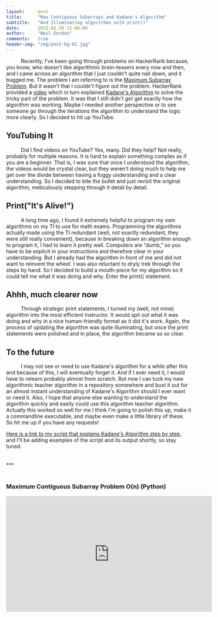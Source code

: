 ```yaml
---
layout:     post
title:      "Max Contiguous Subarrays and Kadane's Algorithm"
subtitle:   "And Illuminating algorithms with print()"
date:       2015-02-20 12:00:00
author:     "Neil Gordon"
comments:   true
header-img: "img/post-bg-01.jpg"
---
```


<p> Recently, I've been going through problems on HackerRank because, you know, who doesn't like algorithmic brain-teasers every now and then, and I came across an algorithm that I just couldn't quite nail down, and it bugged me.  The problem I am referring to is the <a href='https://www.hackerrank.com/challenges/maxsubarray'> Maximum Subarray Problem</a>. But it wasn't that I couldn't figure out the problem. HackerRank provided a <a href="#hackerrank-kadane-video">video</a> which in turn explained <a href='http://en.wikipedia.org/wiki/Maximum_subarray_problem'>Kadane's Algorithm</a> to solve the tricky part of the problem. It was that I still didn't <i>get</i> get exactly how the algorithm was working. Maybe I needed another perspective or to see someone go through the iterations the algorithm to understand the logic more clearly.  So I decided to hit up YouTube. </p>

<h2 class="section-heading">YouTubing It</h2>

<p>Did I find videos on YouTube? Yes, many. Did they help? Not really, probably for multiple reasons.  It is hard to explain something complex as if you are a beginner. That is, I was sure that once I understood the algorithm, the videos would be crystal clear, but they weren't doing much to help me get over the divide between having a foggy understanding and a clear understanding.  So I decided to bite the bullet and just revisit the original algorithm, meticulously stepping through it detail by detail.</p>

<h2 class="section-heading">Print("It's Alive!")</h2>

<p>A long time ago, I found it extremely helpful to program my own algorithms on my TI to use for math exams. Programming the algorithms actually made using the TI redundant (well, not exactly redundant, they were still really convenient), because in breaking down an algorithm enough to program it, I had to learn it pretty well.  Computers are "dumb," so you have to be explicit in your instructions and therefore clear in your understanding.  But I already had the algorithm in front of me and did not want to reinvent the wheel. I was also reluctant to dryly trek through the steps by hand. So I decided to build a mouth-piece for my algorithm so it could tell me what it was doing and why.  Enter the print() statement. </p>

<h2 class="section-heading">Ahhh, much clearer now</h2>

<p>Through strategic print statements, I turned my (well, not mine) algorithm into the most efficient instructor.  
It would spit out what it was doing and why in a nice human-friendly format as it did it's work.  Again, the process of updating the algorithm was quite illuminating, but once the print statements were polished and in place, the algorithm became so so clear.   </p>

<h2 class="section-heading">To the future</h2>

<p>I may not see or need to use Kadane's algorithm for a while after this and because of this, I will eventually forget it.  And if I ever need it, I would have to relearn probably almost from scratch.  But now I can tuck my new algorithmic teacher algorithm in a repository somewhere and bust it out for an almost instant understanding of Kadane's Algorithm should I ever want or need it.  Also, I hope that anyone else wanting to understand the algorithm quickly and easily could use this algorithm teacher algorithm.  Actually this worked so well for me I think I'm going to polish this up, make it a commandline executable, and maybe even make a little library of these.  So hit me up if you have any requests! </p>

<div><a href='https://github.com/Neil-G/Algorithms-and-Problems/blob/master/HackerRank/Max_Subarray'>Here is a link to my script that explains Kadane's Algorithm step by step</a>, and I'll be adding examples of the script and its output shortly, so stay tuned.</div>
<br/>
<br/>
***
<br/>
<br/>
<h3 id="hackerrank-kadane-video">Maximum Contiguous Subarray Problem O(n) (Python)</h3>
<iframe width="560" height="315" src="https://www.youtube.com/embed/EK71U-vTOt4" frameborder="0" allowfullscreen></iframe>
<br/>
<br/>
<br/>
<br/>
<style type="text/css">
p {text-indent: 40px;}
</style>






